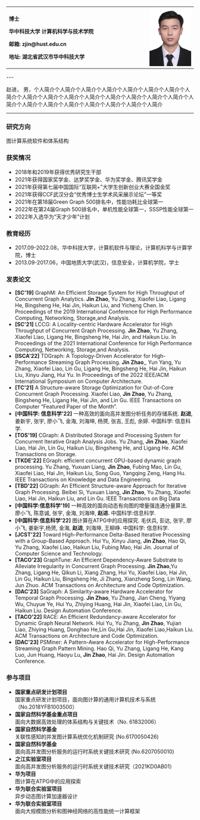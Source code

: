 <div>
<table border="0">
  <tr>
    <td width="75%">
      <p><b>博士</b></p>
      <p><b>华中科技大学 计算机科学与技术学院</b></p>
      <p><b>邮箱: zjin@hust.edu.cn</b></p>
      <p><b>地址: 湖北省武汉市华中科技大学</b></p>
    </td>
    <td width="25%">
      <img src="https://raw.githubusercontent.com/hhhhjun/jzhao.github.io/master/zhaojin.jpg" width="100%">
    </td>
  </tr>
</table>
</div>
---

赵进， 男，个人简介个人简介个人简介个人简介个人简介个人简介个人简介个人简介个人简介个人简介个人简介个人简介个人简介个人简介个人简介个人简介个人简介个人简介个人简介个人简介个人简介个人简介个人简介个人简介

---

### 研究方向
图计算系统软件和体系结构

### 获奖情况
- 2018年和2019年获得优秀研究生干部
- 2021年获得国家奖学金、达梦奖学金、华为奖学金、腾讯奖学金
- 2021年获得第七届中国国际“互联网+”大学生创新创业大赛全国金奖
- 2021年获得CCF武汉分会“优秀博士生学术风采展示论坛”一等奖
- 2021年在第18届Green Graph 500排名中，性能功耗比全球第一
- 2022年在第24届Graph 500排名中，单机性能全球第一，SSSP性能全球第一
- 2022年入选华为“天才少年”计划

### 教育经历
- 2017.09-2022.08，华中科技大学，计算机软件与理论，计算机科学与计算学院，博士
- 2013.09-2017.06，中国地质大学(武汉)，信息安全，计算机学院，学士

### 发表论文
- **[SC'19]** GraphM: An Efficient Storage System for High Throughput of Concurrent Graph Analytics. **Jin Zhao**, Yu Zhang, Xiaofei Liao, Ligang He, Bingsheng He, Hai Jin, Haikun Liu, and Yicheng Chen. In Proceedings of the 2019 International Conference for High Performance Computing, Networking, Storage,and Analysis.
- **[SC'21]** LCCG: A Locality-centric Hardware Accelerator for High Throughput of Concurrent Graph Processing. **Jin Zhao**, Yu Zhang, Xiaofei Liao, Ligang He, Bingsheng He, Hai Jin, and Haikun Liu. In Proceedings of the 2021 International Conference for High Performance Computing, Networking, Storage,and Analysis.
- **[ISCA'22]** TDGraph: A Topology-Driven Accelerator for High-Performance Streaming Graph Processing. **Jin Zhao**,, Yun Yang, Yu Zhang, Xiaofei Liao, Lin Gu, Ligang He, Bingsheng He, Hai Jin, Haikun Liu, Xinyu Jiang, Hui Yu. In Proceedings of the 2022 IEEE/ACM International Symposium on Computer Architecture.
- **[TC'21]**  A Structure-aware Storage Optimization for Out-of-Core Concurrent Graph Processing. Xiaofei Liao, **Jin Zhao**, Yu Zhang, Bingsheng He, Ligang He, Hai Jin, and Lin Gu. IEEE Transactions on Computer “Featured Paper of the Month”.
- **[中国科学: 信息科学'22]** 一种高效的面向高并发图分析任务的存储系统. **赵进**, 姜新宇, 张宇, 廖小飞, 金海, 刘海坤, 杨赟, 张吉, 王彪, 余婷. 中国科学: 信息科学.
- **[TOS'19]** CGraph: A Distributed Storage and Processing System for Concurrent Iterative Graph Analysis Jobs. Yu Zhang, **Jin Zhao**, Xiaofei Liao, Hai Jin, Lin Gu, Haikun Liu, Bingsheng He, and Ligang He. ACM Transactions on Storage.
- **[TKDE'22]** EGraph: efficient concurrent GPU-based dynamic graph processing. Yu Zhang, Yuxuan Liang, **Jin Zhao**, Fubing Mao, Lin Gu, Xiaofei Liao, Hai Jin, Haikun Liu, Song Guo, Yangqing Zeng, Hang Hu. IEEE Transactions on Knowledge and Data Engineering.
- **[TBD'22]** GGraph: An Efficient Structure-aware Approach for Iterative Graph Processing. Beibei Si, Yuxuan Liang,  **Jin Zhao**, Yu Zhang, Xiaofei Liao, Hai Jin, Haikun Liu, and Lin Gu. IEEE Transactions on Big Data
- **[中国科学:信息科学'19]** 一种高效的面向动态有向图的增量强连通分量算法. 廖小飞, 陈意诚, 张宇, 金海, 刘海坤, **赵进**. 中国科学:信息科学.
- **[中国科学:信息科学'22]** 图计算在ATPG中的应用探究. 毛伏兵, 彭达, 张宇, 廖小飞, 姜新宇,杨赟, 金海, **赵进**, 刘海坤, 王柳峥. 中国科学: 信息科学.
- **[JCST'22]** Toward High-Performance Delta-Based Iterative Processing with a Group-Based Approach. Hui Yu, Xinyu Jiang, **Jin Zhao**, Hao Qi, Yu Zhang, Xiaofei Liao, Haikun Liu, Fubing Mao, Hai Jin. Journal of Computer Science and Technology.
- **[TACO'23]** GraphTune: An Efficient Dependency-Aware Substrate to Alleviate Irregularity in Concurrent Graph Processing. **Jin Zhao**,Yu Zhang, Ligang He, Qikun Li, Xiang Zhang, Hui Yu, Xiaofei Liao, Hai Jin, Lin Gu, Haikun Liu, Bingsheng He, Ji Zhang, Xianzheng Song, Lin Wang, Jun Zhuo. ACM Transactions on Architecture and Code Optimization.
- **[DAC'23]** SaGraph: A Similarity-aware Hardware Accelerator for Temporal Graph Processing. **Jin Zhao**, Yu Zhang, Jian Cheng, Yiyang Wu, Chuyue Ye, Hui Yu, Zhiying Huang, Hai Jin, Xiaofei Liao, Lin Gu, Haikun Liu. Design Automation Conference.
- **[TACO'22]** RACE: An Efficient Redundancy-aware Accelerator for Dynamic Graph Neural Network. Hui Yu, Yu Zhang, **Jin Zhao**, Yujian Liao, Zhiying Huang, Donghao He,Lin Gu,Hai Jin, Xiaofei Liao,Haikun Liu. ACM Transactions on Architecture and Code Optimization.
- **[DAC'23]** PSMiner: A Pattern-Aware Accelerator for High-Performance Streaming Graph Pattern Mining. Hao Qi, Yu Zhang, Ligang He, Kang Luo, Jun Huang, Haoyu Lu, **Jin Zhao**, Hai Jin. Design Automation Conference.


### 参与项目
- **国家重点研发计划项目**  
国家重点研发计划项目，面向图计算的通用计算机技术与系统（No.2018YFB1003500）
- **国家自然科学基金重点项目**  
面向大数据高效处理的体系结构与关键技术（No. 61832006）
- **国家自然科学基金**  
关联性感知的并发图计算系统优化机制研究 (No.6170050426)
- **国家自然科学基金**  
面向高并发图分析服务的运行时系统关键技术研究 (No.6207050010)
- **之江实验室项目**  
面向高并发图分析服务的运行时系统关键技术研究（2021KD0AB01）
- **华为项目**  
图计算在ATPG中的应用探索
- **华为联合实验室项目**  
异步动态图计算加速器设计
- **华为联合实验室项目**  
面向大规模图分析和图神经网络的高性能统一计算框架
